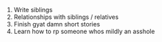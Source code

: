 1. Write siblings
2. Relationships with siblings / relatives
3. Finish gyat damn short stories
4. Learn how to rp someone whos mildly an asshole